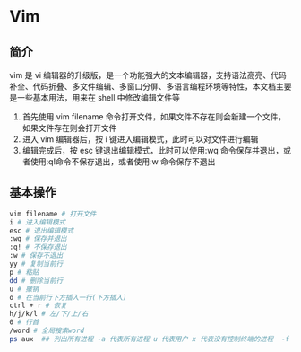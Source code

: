 # Vim

## 简介

vim 是 vi 编辑器的升级版，是一个功能强大的文本编辑器，支持语法高亮、代码补全、代码折叠、多文件编辑、多窗口分屏、多语言编程环境等特性，本文档主要是一些基本用法，用来在 shell 中修改编辑文件等

1. 首先使用 vim filename 命令打开文件，如果文件不存在则会新建一个文件，如果文件存在则会打开文件
2. 进入 vim 编辑器后，按 i 键进入编辑模式，此时可以对文件进行编辑
3. 编辑完成后，按 esc 键退出编辑模式，此时可以使用:wq 命令保存并退出，或者使用:q!命令不保存退出，或者使用:w 命令保存不退出

## 基本操作

```bash
vim filename # 打开文件
i # 进入编辑模式
esc # 退出编辑模式
:wq # 保存并退出
:q! # 不保存退出
:w # 保存不退出
yy # 复制当前行
p # 粘贴
dd # 删除当前行
u # 撤销
o # 在当前行下方插入一行(下方插入)
ctrl + r # 恢复
h/j/k/l # 左/下/上/右
0 # 行首
/word # 全局搜索word
ps aux  ## 列出所有进程 -a 代表所有进程 u 代表用户 x 代表没有控制终端的进程  -f 代表显示更多信息 -e 代表所有进程
```
